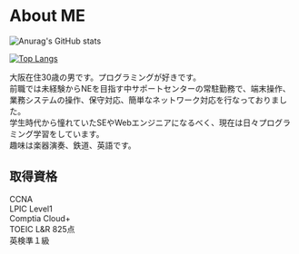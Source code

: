 # About ME
![Anurag's GitHub stats](https://github-readme-stats.vercel.app/api?username=kuccho524&show_icons=true&theme=dark)

[![Top Langs](https://github-readme-stats.vercel.app/api/top-langs/?username=kuccho524&layout=compact)](https://github.com/anuraghazra/github-readme-stats)

大阪在住30歳の男です。プログラミングが好きです。<br>
前職では未経験からNEを目指す中サポートセンターの常駐勤務で、端末操作、業務システムの操作、保守対応、簡単なネットワーク対応を行なっておりました。<br>
学生時代から憧れていたSEやWebエンジニアになるべく、現在は日々プログラミング学習をしています。<br>
趣味は楽器演奏、鉄道、英語です。

## 取得資格
CCNA<br>
LPIC Level1<br>
Comptia Cloud+<br>
TOEIC L&R 825点<br>
英検準１級
